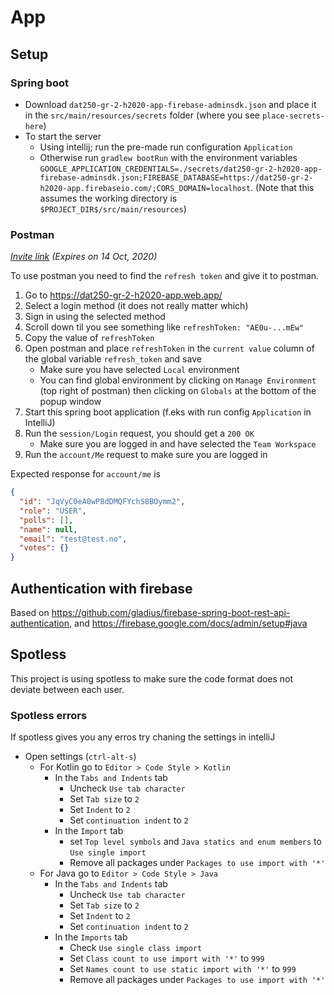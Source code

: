 # App

## Setup

### Spring boot

* Download `dat250-gr-2-h2020-app-firebase-adminsdk.json` and place it in the `src/main/resources/secrets` folder (where you see `place-secrets-here`)
* To start the server
    * Using intellij; run the pre-made run configuration `Application`
    * Otherwise run `gradlew bootRun` with the environment variables `GOOGLE_APPLICATION_CREDENTIALS=./secrets/dat250-gr-2-h2020-app-firebase-adminsdk.json;FIREBASE_DATABASE=https://dat250-gr-2-h2020-app.firebaseio.com/;CORS_DOMAIN=localhost`. (Note that this assumes the working directory is `$PROJECT_DIR$/src/main/resources`)

### Postman

*[Invite link](https://app.getpostman.com/join-team?invite_code=46c782f4cfc3d20dc23d455e367a80d5) (Expires on 14 Oct, 2020)*

To use postman you need to find the `refresh token` and give it to postman.

1. Go to <https://dat250-gr-2-h2020-app.web.app/>
2. Select a login method (it does not really matter which)
3. Sign in using the selected method
4. Scroll down til you see something like `refreshToken: "AE0u-...mEw"`
5. Copy the value of `refreshToken`
6. Open postman and place `refreshToken` in the `current value` column of the global variable `refresh_token` and save
    * Make sure you have selected `Local` environment
    * You can find global environment by clicking on `Manage Environment` (top right of postman) then clicking on `Globals` at the bottom of the popup window
7. Start this spring boot application (f.eks with run config `Application` in IntelliJ)
8. Run the `session/Login` request, you should get a `200 OK`
    * Make sure you are logged in and have selected the `Team Workspace`
9. Run the `account/Me` request to make sure you are logged in

Expected response for `account/me` is

```json
{
  "id": "JqVyC0eA0wP8dDMQFYchS8BOymm2",
  "role": "USER",
  "polls": [],
  "name": null,
  "email": "test@test.no",
  "votes": {}
}
```

## Authentication with firebase

Based on <https://github.com/gladius/firebase-spring-boot-rest-api-authentication>, and <https://firebase.google.com/docs/admin/setup#java>

## Spotless

This project is using spotless to make sure the code format does not deviate between each user.

### Spotless errors

If spotless gives you any erros try chaning the settings in intelliJ

* Open settings (`ctrl-alt-s`)
  * For Kotlin go to `Editor > Code Style > Kotlin`
    * In the `Tabs and Indents` tab
      * Uncheck `Use tab character`
      * Set `Tab size` to `2`
      * Set `Indent` to `2`
      * Set `continuation indent` to `2`
    * In the `Import` tab
      * set `Top level symbols` and `Java statics and enum members` to `Use single import`
      * Remove all packages under `Packages to use import with '*'`
  * For Java go to `Editor > Code Style > Java`
    * In the `Tabs and Indents` tab
      * Uncheck `Use tab character`
      * Set `Tab size` to `2`
      * Set `Indent` to `2`
      * Set `continuation indent` to `2`
    * In the `Imports` tab
      * Check `Use single class import`
      * Set `Class count to use import with '*'` to `999`
      * Set `Names count to use static import with '*'` to `999`
      * Remove all packages under `Packages to use import with '*'`
